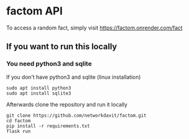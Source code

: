# factom API

To access a random fact, simply visit https://factom.onrender.com/fact


## If you want to run this locally

### You need python3 and sqlite

If you don't have python3 and sqlite (linux installation)

```
sudo apt install python3
sudo apt install sqlite3 
```

Afterwards clone the repository and run it locally

```
git clone https://github.com/networkdavit/factom.git
cd factom
pip install -r requirements.txt
flask run
```

